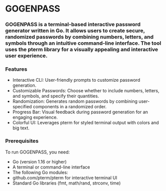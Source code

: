 # GOGENPASS

### GOGENPASS is a terminal-based interactive password generator written in Go. It allows users to create secure, randomized passwords by combining numbers, letters, and symbols through an intuitive command-line interface. The tool uses the pterm library for a visually appealing and interactive user experience.

### Features
- Interactive CLI: User-friendly prompts to customize password generation.
- Customizable Passwords: Choose whether to include numbers, letters, and symbols, and specify their quantities.
- Randomization: Generates random passwords by combining user-specified components in a randomized order.
- Progress Bar: Visual feedback during password generation for an engaging experience.
- Colorful UI: Leverages pterm for styled terminal output with colors and big text.

### Prerequisites

To run GOGENPASS, you need:
- Go (version 1.16 or higher)
- A terminal or command-line interface
- The following Go modules:
- github.com/pterm/pterm for interactive terminal UI
- Standard Go libraries (fmt, math/rand, strconv, time)
